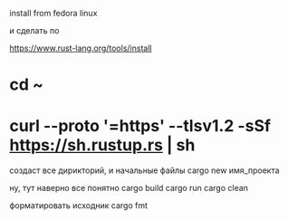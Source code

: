 
install from fedora linux

и сделать по

https://www.rust-lang.org/tools/install

# cd ~
# curl --proto '=https' --tlsv1.2 -sSf https://sh.rustup.rs | sh

создаст все дирикторий, и начальные файлы
cargo new имя_проекта

ну, тут наверно все понятно
cargo build
cargo run
cargo clean

форматировать исходник
cargo fmt